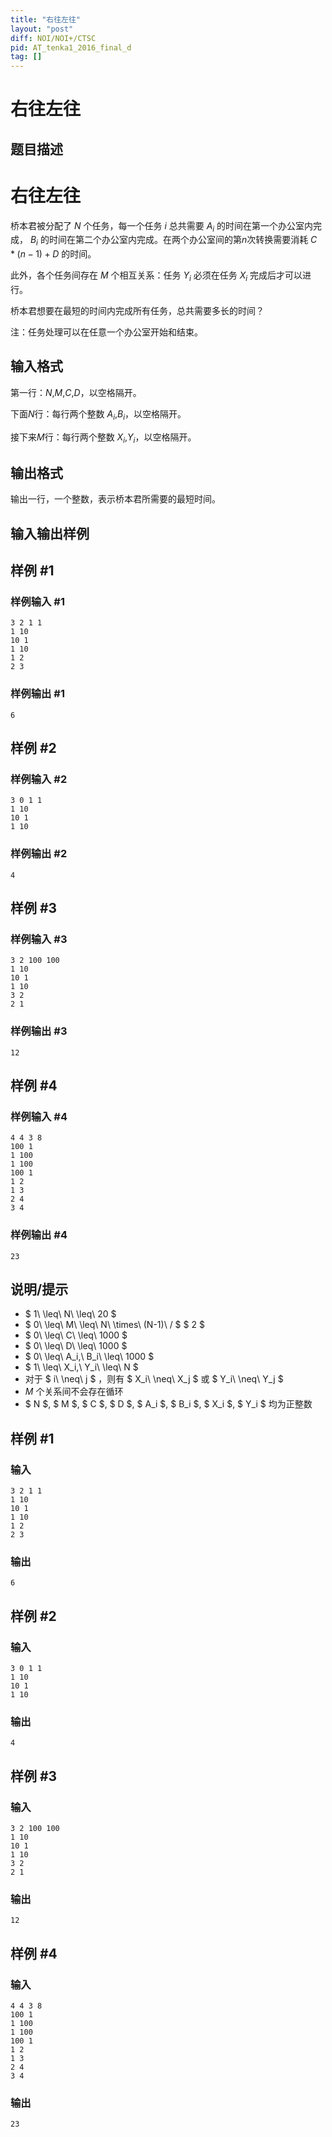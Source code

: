 ```yaml
---
title: "右往左往"
layout: "post"
diff: NOI/NOI+/CTSC
pid: AT_tenka1_2016_final_d
tag: []
---
```


# 右往左往

## 题目描述

# 右往左往
桥本君被分配了 $N$ 个任务，每一个任务 $i$ 总共需要 $A_{i}$ 的时间在第一个办公室内完成， $B_{i}$ 的时间在第二个办公室内完成。在两个办公室间的第$n$次转换需要消耗 $C*(n-1)+D$ 的时间。

此外，各个任务间存在 $M$ 个相互关系：任务 $Y_{i}$ 必须在任务 $X_{i}$ 完成后才可以进行。

桥本君想要在最短的时间内完成所有任务，总共需要多长的时间？

注：任务处理可以在任意一个办公室开始和结束。

## 输入格式

第一行：$N$,$M$,$C$,$D$，以空格隔开。

下面$N$行：每行两个整数 $A_{i}$,$B_{i}$，以空格隔开。

接下来$M$行：每行两个整数 $X_{i}$,$Y_{i}$，以空格隔开。

## 输出格式

输出一行，一个整数，表示桥本君所需要的最短时间。

## 输入输出样例

## 样例 #1

### 样例输入 #1

```
3 2 1 1
1 10
10 1
1 10
1 2
2 3
```

### 样例输出 #1

```
6
```

## 样例 #2

### 样例输入 #2

```
3 0 1 1
1 10
10 1
1 10
```

### 样例输出 #2

```
4
```

## 样例 #3

### 样例输入 #3

```
3 2 100 100
1 10
10 1
1 10
3 2
2 1
```

### 样例输出 #3

```
12
```

## 样例 #4

### 样例输入 #4

```
4 4 3 8
100 1
1 100
1 100
100 1
1 2
1 3
2 4
3 4
```

### 样例输出 #4

```
23
```

## 说明/提示

- $ 1\ \leq\ N\ \leq\ 20 $
- $ 0\ \leq\ M\ \leq\ N\ \times\ (N-1)\ / $ $ 2 $
- $ 0\ \leq\ C\ \leq\ 1000 $
- $ 0\ \leq\ D\ \leq\ 1000 $
- $ 0\ \leq\ A_i,\ B_i\ \leq\ 1000 $
- $ 1\ \leq\ X_i,\ Y_i\ \leq\ N $
- 对于 $ i\ \neq\ j $ ，则有 $ X_i\ \neq\ X_j $ 或 $ Y_i\ \neq\ Y_j $
- $M$ 个关系间不会存在循环
- $ N $, $ M $, $ C $, $ D $, $ A_i $, $ B_i $, $ X_i $, $ Y_i $ 均为正整数

## 样例 #1

### 输入

```
3 2 1 1
1 10
10 1
1 10
1 2
2 3
```

### 输出

```
6
```

## 样例 #2

### 输入

```
3 0 1 1
1 10
10 1
1 10
```

### 输出

```
4
```

## 样例 #3

### 输入

```
3 2 100 100
1 10
10 1
1 10
3 2
2 1
```

### 输出

```
12
```

## 样例 #4

### 输入

```
4 4 3 8
100 1
1 100
1 100
100 1
1 2
1 3
2 4
3 4
```

### 输出

```
23
```

